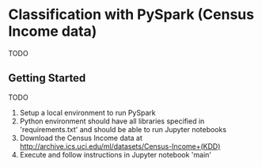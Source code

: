 # Classification with PySpark (Census Income data)
TODO

## Getting Started
TODO

1. Setup a local environment to run PySpark
2. Python environment should have all libraries specified in 'requirements.txt' and should be able to run Jupyter notebooks
3. Download the Census Income data at http://archive.ics.uci.edu/ml/datasets/Census-Income+(KDD)
4. Execute and follow instructions in Jupyter notebook 'main'

